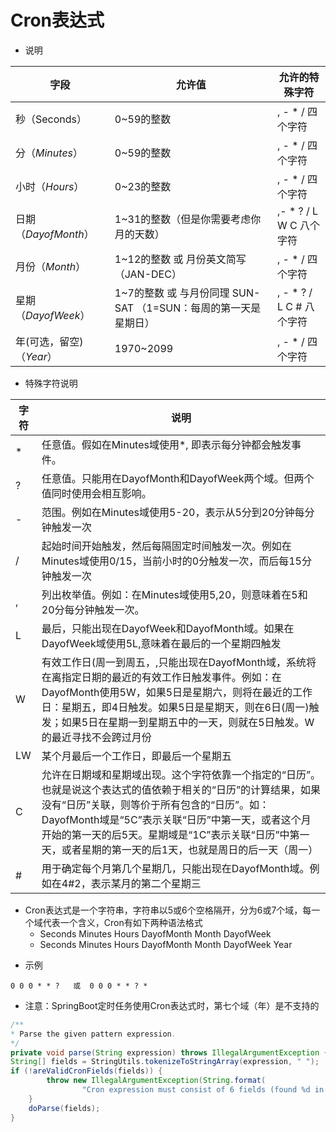 # Cron表达式

+ 说明

| 字段                     | 允许值                                                       | 允许的特殊字符             |
| ------------------------ | ------------------------------------------------------------ | -------------------------- |
| 秒（Seconds）            | 0~59的整数                                                   | , - * /   四个字符         |
| 分（*Minutes*）          | 0~59的整数                                                   | , - * /   四个字符         |
| 小时（*Hours*）          | 0~23的整数                                                   | , - * /   四个字符         |
| 日期（*DayofMonth*）     | 1~31的整数（但是你需要考虑你月的天数）                       | ,- * ? / L W C   八个字符  |
| 月份（*Month*）          | 1~12的整数  或   月份英文简写（JAN-DEC）                     | , - * /   四个字符         |
| 星期（*DayofWeek*）      | 1~7的整数  或 与月份同理 SUN-SAT （1=SUN：每周的第一天是星期日） | , - * ? / L C #   八个字符 |
| 年(可选，留空)（*Year*） | 1970~2099                                                    | , - * /   四个字符         |

+ 特殊字符说明

| 字符 | 说明                                                         |
| ---- | ------------------------------------------------------------ |
| *    | 任意值。假如在Minutes域使用*, 即表示每分钟都会触发事件。     |
| ?    | 任意值。只能用在DayofMonth和DayofWeek两个域。但两个值同时使用会相互影响。 |
| -    | 范围。例如在Minutes域使用5-20，表示从5分到20分钟每分钟触发一次 |
| /    | 起始时间开始触发，然后每隔固定时间触发一次。例如在Minutes域使用0/15，当前小时的0分触发一次，而后每15分钟触发一次 |
| ,    | 列出枚举值。例如：在Minutes域使用5,20，则意味着在5和20分每分钟触发一次。 |
| L    | 最后，只能出现在DayofWeek和DayofMonth域。如果在DayofWeek域使用5L,意味着在最后的一个星期四触发 |
| W    | 有效工作日(周一到周五，,只能出现在DayofMonth域，系统将在离指定日期的最近的有效工作日触发事件。例如：在 DayofMonth使用5W，如果5日是星期六，则将在最近的工作日：星期五，即4日触发。如果5日是星期天，则在6日(周一)触发；如果5日在星期一到星期五中的一天，则就在5日触发。W的最近寻找不会跨过月份 |
| LW   | 某个月最后一个工作日，即最后一个星期五                       |
| C    | 允许在日期域和星期域出现。这个字符依靠一个指定的“日历”。也就是说这个表达式的值依赖于相关的“日历”的计算结果，如果没有“日历”关联，则等价于所有包含的“日历”。如：DayofMonth域是“5C”表示关联“日历”中第一天，或者这个月开始的第一天的后5天。星期域是“1C”表示关联“日历”中第一天，或者星期的第一天的后1天，也就是周日的后一天（周一） |
| #    | 用于确定每个月第几个星期几，只能出现在DayofMonth域。例如在4#2，表示某月的第二个星期三 |



* Cron表达式是一个字符串，字符串以5或6个空格隔开，分为6或7个域，每一个域代表一个含义，Cron有如下两种语法格式
  * Seconds Minutes Hours DayofMonth Month DayofWeek
  * Seconds Minutes Hours DayofMonth Month DayofWeek Year

+ 示例

```cron
0 0 0 * * ?   或  0 0 0 * * ? *
```

+ 注意：SpringBoot定时任务使用Cron表达式时，第七个域（年）是不支持的

```java
/**
* Parse the given pattern expression.
*/
private void parse(String expression) throws IllegalArgumentException {
String[] fields = StringUtils.tokenizeToStringArray(expression, " ");
if (!areValidCronFields(fields)) {
		throw new IllegalArgumentException(String.format(
				"Cron expression must consist of 6 fields (found %d in \"%s\")", fields.length, expression));
	}
	doParse(fields);
}
```

